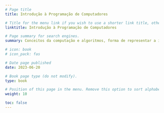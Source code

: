 ```yaml
---
# Page title
title: Introdução à Programação de Computadores 

# Title for the menu link if you wish to use a shorter link title, otherwise remove this option.
linktitle: Introdução à Programação de Computadores 

# Page summary for search engines.
summary: Conceitos da computação e algoritmos, forma de representar a informação. Variáveis e expressões, condicionais e repetição.

# icon: book
# icon_pack: fas

# Date page published
date: 2023-06-20

# Book page type (do not modify).
type: book

# Position of this page in the menu. Remove this option to sort alphabetically.
weight: 10

toc: false
---
```

